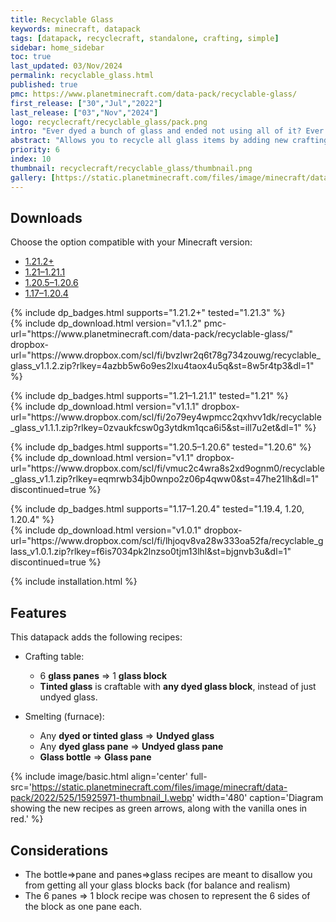 ```yaml
---
title: Recyclable Glass
keywords: minecraft, datapack
tags: [datapack, recyclecraft, standalone, crafting, simple]
sidebar: home_sidebar
toc: true
last_updated: 03/Nov/2024
permalink: recyclable_glass.html
published: true
pmc: https://www.planetminecraft.com/data-pack/recyclable-glass/
first_release: ["30","Jul","2022"]
last_release: ["03","Nov","2024"]
logo: recyclecraft/recyclable_glass/pack.png
intro: "Ever dyed a bunch of glass and ended not using all of it? Ever crafted more panes or bottles than you needed? This datapack allows you to recycle all glass items by adding crafting and smelting recipes."
abstract: "Allows you to recycle all glass items by adding new crafting and smelting recipes."
priority: 6
index: 10
thumbnail: recyclecraft/recyclable_glass/thumbnail.png
gallery: [https://static.planetminecraft.com/files/image/minecraft/data-pack/2022/525/15925993-captura_l.webp,https://static.planetminecraft.com/files/image/minecraft/data-pack/2022/525/15925995-captura_l.webp,https://static.planetminecraft.com/files/image/minecraft/data-pack/2022/525/15925996-captura_l.webp,https://static.planetminecraft.com/files/image/minecraft/data-pack/2022/525/15925997-captura_l.webp]
---
```


## Downloads

Choose the option compatible with your Minecraft version:

<ul id="profileTabs" class="nav nav-tabs">
    <li class="active"><a href="#1-21-2" data-toggle="tab">1.21.2+</a></li>
    <li><a href="#1-21" data-toggle="tab">1.21–1.21.1</a></li>
    <li><a href="#1-20-5" data-toggle="tab">1.20.5–1.20.6</a></li>
    <li><a href="#legacy" data-toggle="tab">1.17–1.20.4</a></li>
</ul>

<div class="tab-content">
    <div role="tabpanel" class="tab-pane active" id="1-21-2">
        <p>
            {% include dp_badges.html supports="1.21.2+" tested="1.21.3" %}
            <br/>
            {% include dp_download.html version="v1.1.2" pmc-url="https://www.planetminecraft.com/data-pack/recyclable-glass/" dropbox-url="https://www.dropbox.com/scl/fi/bvzlwr2q6t78g734zouwg/recyclable_glass_v1.1.2.zip?rlkey=4azbb5w6o9es2lxu4taox4u5q&st=8w5r4tp3&dl=1" %}
        </p>
    </div>
    <div role="tabpanel" class="tab-pane" id="1-21">
        <p>
            {% include dp_badges.html supports="1.21–1.21.1" tested="1.21" %}
            <br/>
            {% include dp_download.html version="v1.1.1" dropbox-url="https://www.dropbox.com/scl/fi/2o79ey4wpmcc2qxhvv1dk/recyclable_glass_v1.1.1.zip?rlkey=0zvaukfcsw0g3ytdkm1qca6i5&st=ill7u2et&dl=1" %}
        </p>
    </div>
    <div role="tabpanel" class="tab-pane" id="1-20-5">
        <p>
            {% include dp_badges.html supports="1.20.5–1.20.6" tested="1.20.6" %}
            <br/>
            {% include dp_download.html version="v1.1" dropbox-url="https://www.dropbox.com/scl/fi/vmuc2c4wra8s2xd9ognm0/recyclable_glass_v1.1.zip?rlkey=eqmrwb34jb0wnpo2z06p4qww0&st=47he21lh&dl=1" discontinued=true %}
        </p>
    </div>
    <div role="tabpanel" class="tab-pane" id="legacy">
        <p>
            {% include dp_badges.html supports="1.17–1.20.4" tested="1.19.4, 1.20, 1.20.4" %}
            <br/>
            {% include dp_download.html version="v1.0.1" dropbox-url="https://www.dropbox.com/scl/fi/lhjoqv8va28w333oa52fa/recyclable_glass_v1.0.1.zip?rlkey=f6is7034pk2lnzso0tjm13lhl&st=bjgnvb3u&dl=1" discontinued=true %}
        </p>
    </div>
</div>

{% include installation.html %}

## Features
This datapack adds the following recipes:

- Crafting table:

  - 6 **glass panes** ⇒ 1 **glass block**
  - **Tinted glass** is craftable with **any dyed glass block**, instead of just undyed glass.

- Smelting (furnace):

  - Any **dyed or tinted glass** ⇒ **Undyed glass**
  - Any **dyed glass pane** ⇒ **Undyed glass pane**
  - **Glass bottle** ⇒ **Glass pane**

{% include image/basic.html align='center' full-src='https://static.planetminecraft.com/files/image/minecraft/data-pack/2022/525/15925971-thumbnail_l.webp' width='480' caption='Diagram showing the new recipes as green arrows, along with the vanilla ones in red.' %}

## Considerations

- The bottle⇒pane and panes⇒glass recipes are meant to disallow you from getting all your glass blocks back (for balance and realism)
- The 6 panes ⇒ 1 block recipe was chosen to represent the 6 sides of the block as one pane each.